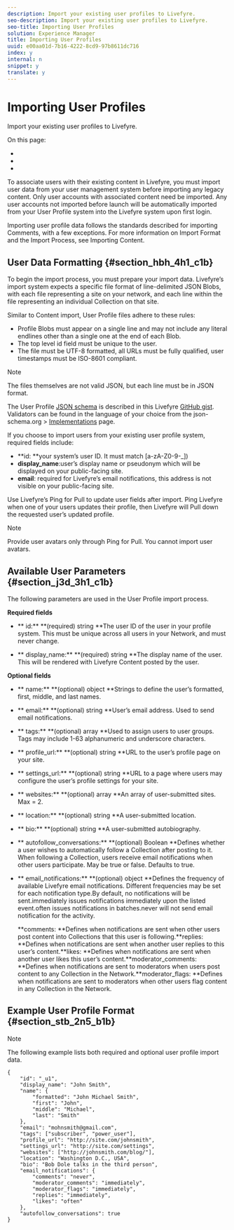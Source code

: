 ```yaml
---
description: Import your existing user profiles to Livefyre.
seo-description: Import your existing user profiles to Livefyre.
seo-title: Importing User Profiles
solution: Experience Manager
title: Importing User Profiles
uuid: e00aa01d-7b16-4222-8cd9-97b8611dc716
index: y
internal: n
snippet: y
translate: y
---
```


# Importing User Profiles

Import your existing user profiles to Livefyre.

On this page:

* [](#c_importing_user_profiles/section_hbh_4h1_c1b) 
* [](#c_importing_user_profiles/section_j3d_3h1_c1b) 
* [](#c_importing_user_profiles/section_stb_2n5_b1b)

To associate users with their existing content in Livefyre, you must import user data from your user management system before importing any legacy content. Only user accounts with associated content need be imported. Any user accounts not imported before launch will be automatically imported from your User Profile system into the Livefyre system upon first login.

Importing user profile data follows the standards described for importing Comments, with a few exceptions. For more information on Import Format and the Import Process, see Importing Content.

## User Data Formatting {#section_hbh_4h1_c1b}

To begin the import process, you must prepare your import data. Livefyre’s import system expects a specific file format of line-delimited JSON Blobs, with each file representing a site on your network, and each line within the file representing an individual Collection on that site.

Similar to Content import, User Profile files adhere to these rules:

* Profile Blobs must appear on a single line and may not include any literal endlines other than a single one at the end of each Blob.
* The top level id field must be unique to the user.
* The file must be UTF-8 formatted, all URLs must be fully qualified, user timestamps must be ISO-8601 compliant.

>[!NOTE]
>
>The files themselves are not valid JSON, but each line must be in JSON format.

The User Profile [JSON schema](http://json-schema.org/) is described in this Livefyre [GitHub gist](https://github.com/Livefyre/import-tools/blob/master/lfvalidator/jsonschema/user_schema.json). Validators can be found in the language of your choice from the json-schema.org > [Implementations](http://json-schema.org/implementations.html) page.

If you choose to import users from your existing user profile system, required fields include:

* **id: **your system’s user ID. It must match [a-zA-Z0-9-_])
* **display_name**:user’s display name or pseudonym which will be displayed on your public-facing site.
* **email**: required for Livefyre’s email notifications, this address is not visible on your public-facing site.

Use Livefyre’s Ping for Pull to update user fields after import. Ping Livefyre when one of your users updates their profile, then Livefyre will Pull down the requested user’s updated profile.

>[!NOTE]
>
>Provide user avatars only through Ping for Pull. You cannot import user avatars.

## Available User Parameters {#section_j3d_3h1_c1b}

The following parameters are used in the User Profile import process.

**Required fields**

* ** id:** **(required) string **The user ID of the user in your profile system. This must be unique across all users in your Network, and must never change.

* ** display_name:** **(required) string **The display name of the user. This will be rendered with Livefyre Content posted by the user.

**Optional fields**

* ** name:** **(optional) object **Strings to define the user’s formatted, first, middle, and last names.

* ** email:** **(optional) string **User’s email address. Used to send email notifications.

* ** tags:** **(optional) array **Used to assign users to user groups. Tags may include 1-63 alphanumeric and underscore characters.

* ** profile_url:** **(optional) string **URL to the user’s profile page on your site.

* ** settings_url:** **(optional) string **URL to a page where users may configure the user’s profile settings for your site.

* ** websites:** **(optional) array **An array of user-submitted sites. Max = 2.

* ** location:** **(optional) string **A user-submitted location.

* ** bio:** **(optional) string **A user-submitted autobiography.

* ** autofollow_conversations:** **(optional) Boolean **Defines whether a user wishes to automatically follow a Collection after posting to it. When following a Collection, users receive email notifications when other users participate. May be true or false. Defaults to true.

* ** email_notifications:** **(optional) object **Defines the frequency of available Livefyre email notifications. Different frequencies may be set for each notification type.By default, no notifications will be sent.immediately issues notifications immediately upon the listed event.often issues notifications in batches.never will not send email notification for the activity.

  **comments: **Defines when notifications are sent when other users post content into Collections that this user is following.**replies: **Defines when notifications are sent when another user replies to this user’s content.**likes: **Defines when notifications are sent when another user likes this user’s content.**moderator_comments: **Defines when notifications are sent to moderators when users post content to any Collection in the Network.**moderator_flags: **Defines when notifications are sent to moderators when other users flag content in any Collection in the Network.

## Example User Profile Format {#section_stb_2n5_b1b}

>[!NOTE]
>
>The following example lists both required and optional user profile import data.

```
{
    "id": "_u1",
    "display_name": "John Smith",
    "name": {
        "formatted": "John Michael Smith",
        "first": "John",
        "middle": "Michael",
        "last": "Smith"
    },
    "email": "mohnsmith@gmail.com",
    "tags": ["subscriber", "power_user"],
    "profile_url": "http://site.com/johnsmith",
    "settings_url": "http://site.com/settings",
    "websites": ["http://johnsmith.com/blog/"],
    "location": "Washington D.C., USA",
    "bio": "Bob Dole talks in the third person",
    "email_notifications": {
        "comments": "never",
        "moderator_comments": "immediately",
        "moderator_flags": "immediately",
        "replies": "immediately",
        "likes": "often"
    },
    "autofollow_conversations": true
}
```


